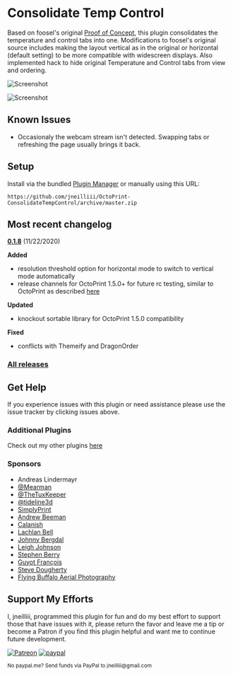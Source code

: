 # Consolidate Temp Control

Based on foosel's original [Proof of Concept](https://github.com/foosel/OctoPrint-ConsolidateTempControl/), this plugin consolidates the temperature and control tabs into one. Modifications to foosel's original source includes making the layout vertical as in the original or horizontal (default setting) to be more compatible with widescreen displays. Also implemented hack to hide original Temperature and Control tabs from view and ordering.

![Screenshot](screenshot.png)

![Screenshot](screenshot_settings.png)

## Known Issues
  - Occasionaly the webcam stream isn't detected.  Swapping tabs or refreshing the page usually brings it back.

## Setup

Install via the bundled [Plugin Manager](https://github.com/foosel/OctoPrint/wiki/Plugin:-Plugin-Manager)
or manually using this URL:

    https://github.com/jneilliii/OctoPrint-ConsolidateTempControl/archive/master.zip

## Most recent changelog

**[0.1.8](https://github.com/jneilliii/OctoPrint-ConsolidateTempControl/releases/tag/0.1.8)** (11/22/2020)

**Added**

* resolution threshold option for horizontal mode to switch to vertical mode automatically
* release channels for OctoPrint 1.5.0+ for future rc testing, similar to OctoPrint as described [here](https://community.octoprint.org/t/how-to-use-the-release-channels-to-help-test-release-candidates/402)

**Updated**

* knockout sortable library for OctoPrint 1.5.0 compatibility

**Fixed**

* conflicts with Themeify and DragonOrder

### [All releases](https://github.com/jneilliii/OctoPrint-ConsolidateTempControl/releases)

## Get Help

If you experience issues with this plugin or need assistance please use the issue tracker by clicking issues above.

### Additional Plugins

Check out my other plugins [here](https://plugins.octoprint.org/by_author/#jneilliii)

### Sponsors
- Andreas Lindermayr
- [@Mearman](https://github.com/Mearman)
- [@TheTuxKeeper](https://github.com/thetuxkeeper)
- [@tideline3d](https://github.com/tideline3d/)
- [SimplyPrint](https://simplyprint.dk/)
- [Andrew Beeman](https://github.com/Kiendeleo)
- [Calanish](https://github.com/calanish)
- [Lachlan Bell](https://lachy.io/)
- [Johnny Bergdal](https://github.com/bergdahl)
- [Leigh Johnson](https://github.com/leigh-johnson)
- [Stephen Berry](https://github.com/berrystephenw)
- [Guyot François](https://github.com/iFrostizz)
- [Steve Dougherty](https://github.com/Thynix)
- [Flying Buffalo Aerial Photography](http://flyingbuffalo.info/)
## Support My Efforts
I, jneilliii, programmed this plugin for fun and do my best effort to support those that have issues with it, please return the favor and leave me a tip or become a Patron if you find this plugin helpful and want me to continue future development.

[![Patreon](patreon-with-text-new.png)](https://www.patreon.com/jneilliii) [![paypal](paypal-with-text.png)](https://paypal.me/jneilliii)

<small>No paypal.me? Send funds via PayPal to jneilliii&#64;gmail&#46;com</small>
